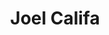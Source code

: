 ---
layout: post
title: Joel Califa
school: Parsons
major: Major?
image: https://static.squarespace.com/static/50354720c4aa2d2d3150d3d8/t/52499fc0e4b016b87cc6c34f/1380556738497/Joel-Califa.jpg?format=300w
position: Create@Cooper Liason
positionURL: http://www.techatnyu.org/position
twitter: 
email: t@NYU email?
graduate: 2014
---